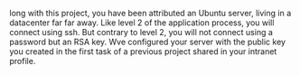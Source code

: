 long with this project, you have been attributed an Ubuntu server, living in a datacenter far far away. Like level 2 of the application process, you will connect using ssh. But contrary to level 2, you will not connect using a password but an RSA key. Wve configured your server with the public key you created in the first task of a previous project shared in your intranet profile.
